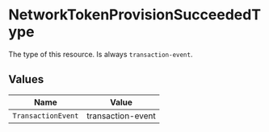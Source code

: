 # NetworkTokenProvisionSucceededType

The type of this resource. Is always `transaction-event`.


## Values

| Name               | Value              |
| ------------------ | ------------------ |
| `TransactionEvent` | transaction-event  |
